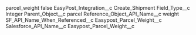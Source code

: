 <?xml version="1.0" encoding="UTF-8"?>
<CustomMetadata xmlns="http://soap.sforce.com/2006/04/metadata" xmlns:xsi="http://www.w3.org/2001/XMLSchema-instance" xmlns:xsd="http://www.w3.org/2001/XMLSchema">
    <label>parcel_weight</label>
    <protected>false</protected>
    <values>
        <field>EasyPost_Integration__c</field>
        <value xsi:type="xsd:string">Create_Shipment</value>
    </values>
    <values>
        <field>Field_Type__c</field>
        <value xsi:type="xsd:string">Integer</value>
    </values>
    <values>
        <field>Parent_Object__c</field>
        <value xsi:type="xsd:string">parcel</value>
    </values>
    <values>
        <field>Reference_Object_API_Name__c</field>
        <value xsi:type="xsd:string">weight</value>
    </values>
    <values>
        <field>SF_API_Name_When_Referenced__c</field>
        <value xsi:type="xsd:string">Easypost_Parcel_Weight__c</value>
    </values>
    <values>
        <field>Salesforce_API_Name__c</field>
        <value xsi:type="xsd:string">Easypost_Parcel_Weight__c</value>
    </values>
</CustomMetadata>
